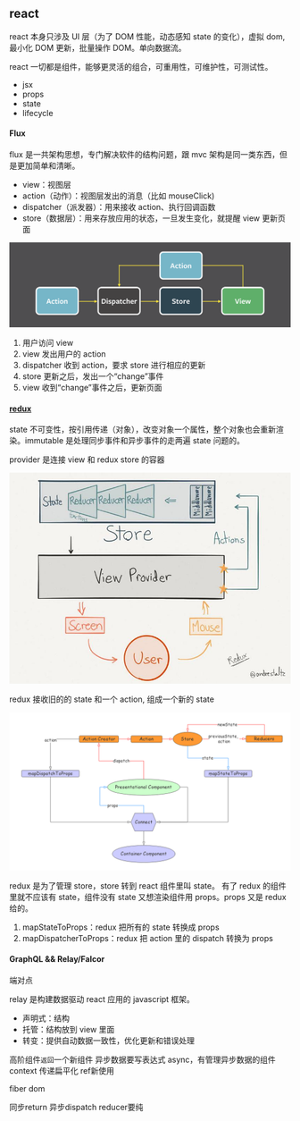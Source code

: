 ## react

react 本身只涉及 UI 层（为了 DOM 性能，动态感知 state 的变化），虚拟 dom, 最小化 DOM 更新，批量操作 DOM。单向数据流。

react 一切都是组件，能够更灵活的组合，可重用性，可维护性，可测试性。

- jsx
- props
- state
- lifecycle

#### Flux

flux 是一共架构思想，专门解决软件的结构问题，跟 mvc 架构是同一类东西，但是更加简单和清晰。

- view：视图层
- action（动作）：视图层发出的消息（比如 mouseClick)
- dispatcher（派发器）：用来接收 action、执行回调函数
- store（数据层）：用来存放应用的状态，一旦发生变化，就提醒 view 更新页面

![flux](../../../images/recorded_broadcast/week_sixth/flux.png)

1. 用户访问 view
2. view 发出用户的 action
3. dispatcher 收到 action，要求 store 进行相应的更新
4. store 更新之后，发出一个“change”事件
5. view 收到“change”事件之后，更新页面

#### [redux](https://github.com/YutHelloWorld/Blog/issues/3)

state 不可变性，按引用传递（对象），改变对象一个属性，整个对象也会重新渲染。immutable 是处理同步事件和异步事件的走两遍 state 问题的。

provider 是连接 view 和 redux store 的容器

![redux](../../../images/recorded_broadcast/week_sixth/redux.jpg)

redux 接收旧的的 state 和一个 action, 组成一个新的 state

![react-redux](../../../images/recorded_broadcast/week_sixth/react-redux.png)

redux 是为了管理 store，store 转到 react 组件里叫 state。
有了 redux 的组件里就不应该有 state，组件没有 state 又想渲染组件用 props。props 又是 redux 给的。

1. mapStateToProps：redux 把所有的 state 转换成 props
2. mapDispatcherToProps：redux 把 action 里的 dispatch 转换为 props

#### GraphQL && Relay/Falcor

端对点

relay 是构建数据驱动 react 应用的 javascript 框架。
- 声明式：结构
- 托管：结构放到 view 里面
- 转变：提供自动数据一致性，优化更新和错误处理

高阶组件`返回`一个新组件
异步数据要写表达式 async，有管理异步数据的组件
context 传递扁平化
ref新使用

fiber dom


同步return
异步dispatch 
reducer要纯